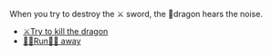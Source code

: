 When you try to destroy the ⚔️ sword, the 🐉dragon hears the noise.
-  [⚔️Try to kill the dragon](2-1C.md)
-  [🏃‍♀️Run🏃‍♂️ away](3-1.md)
